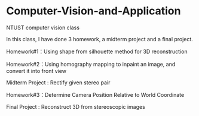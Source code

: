 # Computer-Vision-and-Application
NTUST computer vision class

In this class, I have done 3 homework, a midterm project and a final project.


Homework#1：Using shape from silhouette method for 3D reconstruction

Homework#2：Using homography mapping to inpaint an image, and convert it into front view

Midterm Project : Rectify given stereo pair

Homework#3：Determine Camera Position Relative to World Coordinate

Final Project : Reconstruct 3D from stereoscopic images
